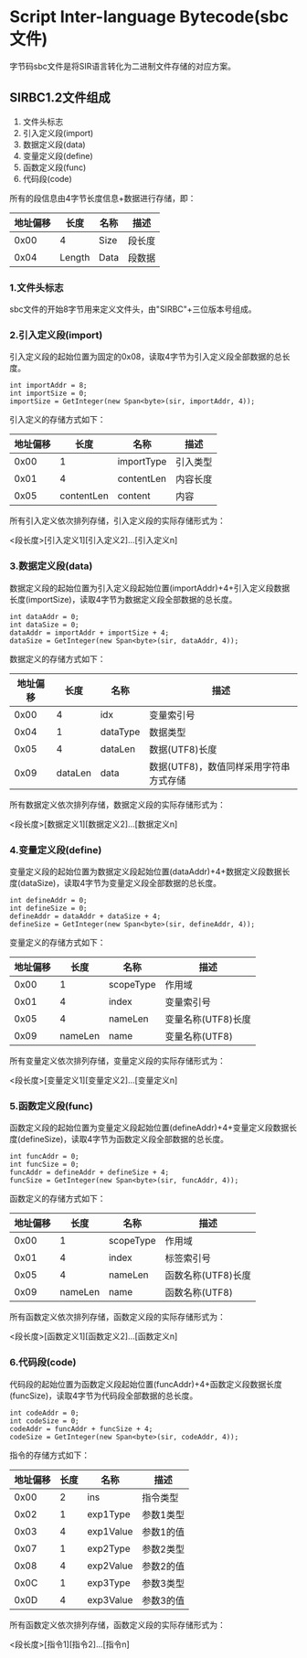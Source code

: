 # Script Inter-language Bytecode(sbc文件)

字节码sbc文件是将SIR语言转化为二进制文件存储的对应方案。

## SIRBC1.2文件组成

1. 文件头标志
2. 引入定义段(import)
3. 数据定义段(data)
4. 变量定义段(define)
5. 函数定义段(func)
6. 代码段(code)

所有的段信息由4字节长度信息+数据进行存储，即：

| 地址偏移 | 长度 | 名称 | 描述 |
| ---- | ----- | ---- | ---- |
| 0x00 | 4 | Size | 段长度 |
| 0x04 | Length | Data | 段数据 |


### 1.文件头标志

sbc文件的开始8字节用来定义文件头，由"SIRBC"+三位版本号组成。

### 2.引入定义段(import)

引入定义段的起始位置为固定的0x08，读取4字节为引入定义段全部数据的总长度。

```
int importAddr = 8;
int importSize = 0;
importSize = GetInteger(new Span<byte>(sir, importAddr, 4));
```

引入定义的存储方式如下：

| 地址偏移 | 长度 | 名称 | 描述 |
| ---- | ----- | ---- | ---- |
| 0x00 | 1 | importType | 引入类型 |
| 0x01 | 4 | contentLen | 内容长度 |
| 0x05 | contentLen | content | 内容 |

所有引入定义依次排列存储，引入定义段的实际存储形式为：

\<段长度\>\[引入定义1\]\[引入定义2\]...\[引入定义n\]

### 3.数据定义段(data)

数据定义段的起始位置为引入定义段起始位置(importAddr)+4+引入定义段数据长度(importSize)，读取4字节为数据定义段全部数据的总长度。

```
int dataAddr = 0;
int dataSize = 0;
dataAddr = importAddr + importSize + 4;
dataSize = GetInteger(new Span<byte>(sir, dataAddr, 4));
```

数据定义的存储方式如下：

| 地址偏移 | 长度 | 名称 | 描述 |
| ---- | ----- | ---- | ---- |
| 0x00 | 4 | idx | 变量索引号 |
| 0x04 | 1 | dataType | 数据类型 |
| 0x05 | 4 | dataLen | 数据(UTF8)长度 |
| 0x09 | dataLen | data | 数据(UTF8)，数值同样采用字符串方式存储 |

所有数据定义依次排列存储，数据定义段的实际存储形式为：

\<段长度\>\[数据定义1\]\[数据定义2\]...\[数据定义n\]

### 4.变量定义段(define)

变量定义段的起始位置为数据定义段起始位置(dataAddr)+4+数据定义段数据长度(dataSize)，读取4字节为变量定义段全部数据的总长度。

```
int defineAddr = 0;
int defineSize = 0;
defineAddr = dataAddr + dataSize + 4;
defineSize = GetInteger(new Span<byte>(sir, defineAddr, 4));
```

变量定义的存储方式如下：

| 地址偏移 | 长度 | 名称 | 描述 |
| ---- | ----- | ---- | ---- |
| 0x00 | 1 | scopeType | 作用域 |
| 0x01 | 4 | index | 变量索引号 |
| 0x05 | 4 | nameLen | 变量名称(UTF8)长度 |
| 0x09 | nameLen | name | 变量名称(UTF8) |

所有变量定义依次排列存储，变量定义段的实际存储形式为：

\<段长度\>\[变量定义1\]\[变量定义2\]...\[变量定义n\]

### 5.函数定义段(func)

函数定义段的起始位置为变量定义段起始位置(defineAddr)+4+变量定义段数据长度(defineSize)，读取4字节为函数定义段全部数据的总长度。

```
int funcAddr = 0;
int funcSize = 0;
funcAddr = defineAddr + defineSize + 4;
funcSize = GetInteger(new Span<byte>(sir, funcAddr, 4));
```

函数定义的存储方式如下：

| 地址偏移 | 长度 | 名称 | 描述 |
| ---- | ----- | ---- | ---- |
| 0x00 | 1 | scopeType | 作用域 |
| 0x01 | 4 | index | 标签索引号 |
| 0x05 | 4 | nameLen | 函数名称(UTF8)长度 |
| 0x09 | nameLen | name | 函数名称(UTF8) |

所有函数定义依次排列存储，函数定义段的实际存储形式为：

\<段长度\>\[函数定义1\]\[函数定义2\]...\[函数定义n\]

### 6.代码段(code)

代码段的起始位置为函数定义段起始位置(funcAddr)+4+函数定义段数据长度(funcSize)，读取4字节为代码段全部数据的总长度。

```
int codeAddr = 0;
int codeSize = 0;
codeAddr = funcAddr + funcSize + 4;
codeSize = GetInteger(new Span<byte>(sir, codeAddr, 4));
```

指令的存储方式如下：

| 地址偏移 | 长度 | 名称 | 描述 |
| ---- | ----- | ---- | ---- |
| 0x00 | 2 | ins | 指令类型 |
| 0x02 | 1 | exp1Type | 参数1类型 |
| 0x03 | 4 | exp1Value | 参数1的值 |
| 0x07 | 1 | exp2Type | 参数2类型 |
| 0x08 | 4 | exp2Value | 参数2的值 |
| 0x0C | 1 | exp3Type | 参数3类型 |
| 0x0D | 4 | exp3Value | 参数3的值 |

所有函数定义依次排列存储，函数定义段的实际存储形式为：

\<段长度\>\[指令1\]\[指令2\]...\[指令n\]

